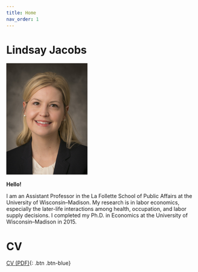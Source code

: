 ```yaml
---
title: Home
nav_order: 1
---
```


# Lindsay Jacobs

![](docs/3329994.png)

**Hello!**

I am an Assistant Professor in the La Follette School of Public Affairs at the University of Wisconsin–Madison. My research is in labor economics, especially the later-life interactions among health, occupation, and labor supply decisions.  I completed my Ph.D. in Economics at the University of Wisconsin–Madison in 2015.

# CV

[CV (PDF)](docs/CV.pdf){: .btn .btn-blue}
